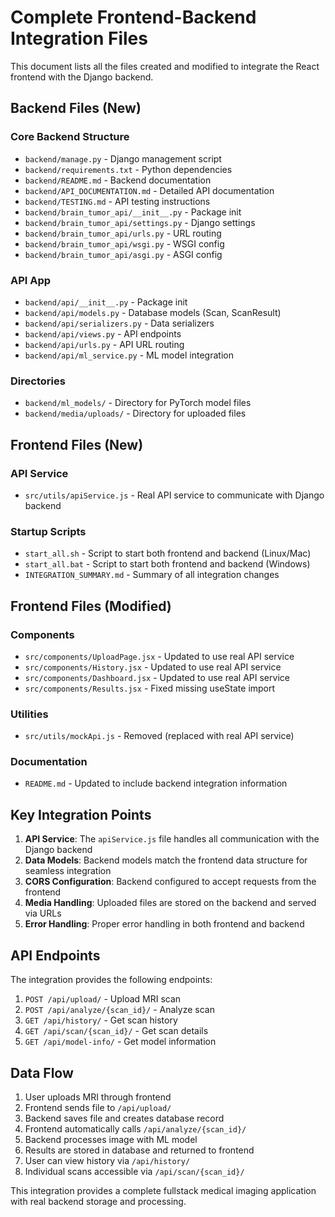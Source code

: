 # Complete Frontend-Backend Integration Files

This document lists all the files created and modified to integrate the React frontend with the Django backend.

## Backend Files (New)

### Core Backend Structure
- `backend/manage.py` - Django management script
- `backend/requirements.txt` - Python dependencies
- `backend/README.md` - Backend documentation
- `backend/API_DOCUMENTATION.md` - Detailed API documentation
- `backend/TESTING.md` - API testing instructions
- `backend/brain_tumor_api/__init__.py` - Package init
- `backend/brain_tumor_api/settings.py` - Django settings
- `backend/brain_tumor_api/urls.py` - URL routing
- `backend/brain_tumor_api/wsgi.py` - WSGI config
- `backend/brain_tumor_api/asgi.py` - ASGI config

### API App
- `backend/api/__init__.py` - Package init
- `backend/api/models.py` - Database models (Scan, ScanResult)
- `backend/api/serializers.py` - Data serializers
- `backend/api/views.py` - API endpoints
- `backend/api/urls.py` - API URL routing
- `backend/api/ml_service.py` - ML model integration

### Directories
- `backend/ml_models/` - Directory for PyTorch model files
- `backend/media/uploads/` - Directory for uploaded files

## Frontend Files (New)

### API Service
- `src/utils/apiService.js` - Real API service to communicate with Django backend

### Startup Scripts
- `start_all.sh` - Script to start both frontend and backend (Linux/Mac)
- `start_all.bat` - Script to start both frontend and backend (Windows)
- `INTEGRATION_SUMMARY.md` - Summary of all integration changes

## Frontend Files (Modified)

### Components
- `src/components/UploadPage.jsx` - Updated to use real API service
- `src/components/History.jsx` - Updated to use real API service
- `src/components/Dashboard.jsx` - Updated to use real API service
- `src/components/Results.jsx` - Fixed missing useState import

### Utilities
- `src/utils/mockApi.js` - Removed (replaced with real API service)

### Documentation
- `README.md` - Updated to include backend integration information

## Key Integration Points

1. **API Service**: The `apiService.js` file handles all communication with the Django backend
2. **Data Models**: Backend models match the frontend data structure for seamless integration
3. **CORS Configuration**: Backend configured to accept requests from the frontend
4. **Media Handling**: Uploaded files are stored on the backend and served via URLs
5. **Error Handling**: Proper error handling in both frontend and backend

## API Endpoints

The integration provides the following endpoints:

1. `POST /api/upload/` - Upload MRI scan
2. `POST /api/analyze/{scan_id}/` - Analyze scan
3. `GET /api/history/` - Get scan history
4. `GET /api/scan/{scan_id}/` - Get scan details
5. `GET /api/model-info/` - Get model information

## Data Flow

1. User uploads MRI through frontend
2. Frontend sends file to `/api/upload/`
3. Backend saves file and creates database record
4. Frontend automatically calls `/api/analyze/{scan_id}/`
5. Backend processes image with ML model
6. Results are stored in database and returned to frontend
7. User can view history via `/api/history/`
8. Individual scans accessible via `/api/scan/{scan_id}/`

This integration provides a complete fullstack medical imaging application with real backend storage and processing.
